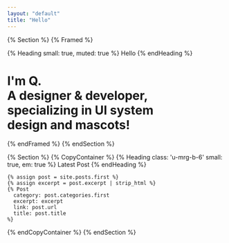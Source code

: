 ```yaml
---
layout: "default"
title: "Hello"
---
```


{% Section %}
  {% Framed %}
    <div class='u-mrg-b-5'>
      {% Heading small: true, muted: true %}
        Hello
      {% endHeading %}
    </div>
    <h1 class='tx-h3 tx-h2@md tx-h1@lg'>
      I'm Q.<br />
      A designer & developer,<br />
      specializing in UI system<br />
      design and mascots!
    </h1>
  {% endFramed %}
{% endSection %}


{% Section %}
  {% CopyContainer %}
    {% Heading class: 'u-mrg-b-6' small: true, em: true %}
      Latest Post
    {% endHeading %}

    {% assign post = site.posts.first %}
    {% assign excerpt = post.excerpt | strip_html %}
    {% Post
      category: post.categories.first
      excerpt: excerpt
      link: post.url
      title: post.title
    %}
  {% endCopyContainer %}
{% endSection %}
